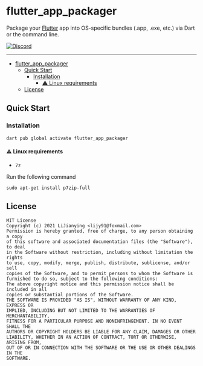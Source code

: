 # flutter_app_packager

<!-- [![pub version][pub-image]][pub-url]

[pub-image]: https://img.shields.io/pub/v/flutter_app_packager.svg
[pub-url]: https://pub.dev/packages/flutter_app_packager -->

Package your [Flutter](https://flutter.dev) app into OS-specific bundles (.app, .exe, etc.) via Dart or the command line.

[![Discord](https://img.shields.io/badge/discord-%237289DA.svg?style=for-the-badge&logo=discord&logoColor=white)](https://discord.gg/vba8W9SF)

---

<!-- START doctoc generated TOC please keep comment here to allow auto update -->
<!-- DON'T EDIT THIS SECTION, INSTEAD RE-RUN doctoc TO UPDATE -->

- [flutter_app_packager](#flutter_app_packager)
  - [Quick Start](#quick-start)
    - [Installation](#installation)
      - [⚠️ Linux requirements](#️-linux-requirements)
  - [License](#license)

<!-- END doctoc generated TOC please keep comment here to allow auto update -->

## Quick Start

### Installation

```
dart pub global activate flutter_app_packager
```

#### ⚠️ Linux requirements

- `7z`

Run the following command

```
sudo apt-get install p7zip-full
```

## License

```text
MIT License
Copyright (c) 2021 LiJianying <lijy91@foxmail.com>
Permission is hereby granted, free of charge, to any person obtaining a copy
of this software and associated documentation files (the "Software"), to deal
in the Software without restriction, including without limitation the rights
to use, copy, modify, merge, publish, distribute, sublicense, and/or sell
copies of the Software, and to permit persons to whom the Software is
furnished to do so, subject to the following conditions:
The above copyright notice and this permission notice shall be included in all
copies or substantial portions of the Software.
THE SOFTWARE IS PROVIDED "AS IS", WITHOUT WARRANTY OF ANY KIND, EXPRESS OR
IMPLIED, INCLUDING BUT NOT LIMITED TO THE WARRANTIES OF MERCHANTABILITY,
FITNESS FOR A PARTICULAR PURPOSE AND NONINFRINGEMENT. IN NO EVENT SHALL THE
AUTHORS OR COPYRIGHT HOLDERS BE LIABLE FOR ANY CLAIM, DAMAGES OR OTHER
LIABILITY, WHETHER IN AN ACTION OF CONTRACT, TORT OR OTHERWISE, ARISING FROM,
OUT OF OR IN CONNECTION WITH THE SOFTWARE OR THE USE OR OTHER DEALINGS IN THE
SOFTWARE.
```